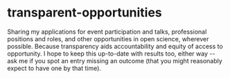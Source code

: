 # transparent-opportunities
Sharing my applications for event participation and talks, professional positions and roles, and other opportunities in open science, wherever possible. Because transparency aids accountability and equity of access to opportunity. I hope to keep this up-to-date with results too, either way -- ask me if you spot an entry missing an outcome (that you might reasonably expect to have one by that time).
